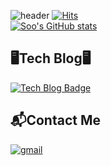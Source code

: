 ![header](https://capsule-render.vercel.app/api?type=venom&color=auto&height=300&section=header&text=Welcome%20to%20Soo's%20GitHub%20👋&fontSize=60)
[![Hits](https://hits.seeyoufarm.com/api/count/incr/badge.svg?url=https%3A%2F%2Fgithub.com%2Fgjbae1212%2Fhit-counter&count_bg=%236D53CF&title_bg=%23000000&icon=github.svg&icon_color=%23FFFFFF&title=Visit&edge_flat=false)](https://hits.seeyoufarm.com)
\
[![Soo's GitHub stats](https://github-readme-stats.vercel.app/api?username=coding-child&include_all_commits=true&show_icons=true&theme=cobalt)](https://github.com/coding-child/github-readme-stats)

## 🖥️Tech Blog🖥️
[![Tech Blog Badge](https://img.shields.io/badge/Blog-gray?style=for-the-badge&logo=github&logoColor=white&link=https://pshpulip22.github.io/)](https://pshpulip22.github.io/)

## 📬Contact Me
[![gmail](https://img.shields.io/badge/mail-red?style=for-the-badge&logo=gmail&logoColor=white&link=mailto:pshpulip40@gmail.com)](mailto:pshpulip40@gmail.com)
